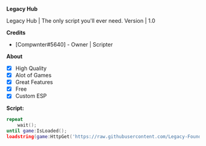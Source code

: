 **__Legacy Hub__**

Legacy Hub | The only script you'll ever need.
Version | 1.0

**__Credits__**
* [Compwnter#5640] - Owner | Scripter <br/>

**__About__**
- [x] High Quality
- [x] Alot of Games
- [x] Great Features
- [x] Free 
- [x] Custom ESP

**__Script:__**
```lua
repeat
    wait();
until game:IsLoaded();
loadstring(game:HttpGet('https://raw.githubusercontent.com/Legacy-Foundation/Legacy-Hub/main/.lua'))();
```
